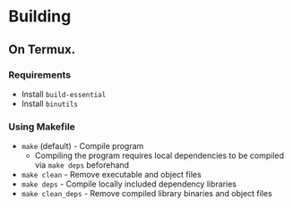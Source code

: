 # Building
## On Termux.
### Requirements
* Install `build-essential`
* Install `binutils`

### Using Makefile
* `make` (default) - Compile program
	* Compiling the program requires local dependencies to be compiled via `make deps` beforehand
* `make clean` - Remove executable and object files
* `make deps` - Compile locally included dependency libraries
* `make clean_deps` - Remove compiled library binaries and object files
